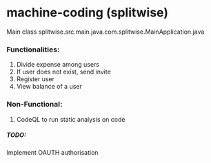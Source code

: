 # machine-coding (splitwise)

Main class splitwise.src.main.java.com.splitwise.MainApplication.java


### Functionalities:
1. Divide expense among users
2. If user does not exist, send invite
3. Register user
4. View balance of a user

### Non-Functional:
1. CodeQL to run static analysis on code
 
##### TODO:
Implement OAUTH authorisation